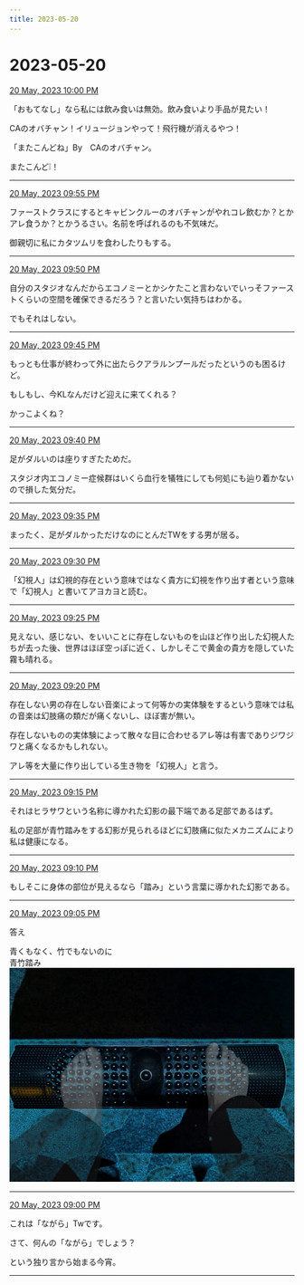 ```yaml
---
title: 2023-05-20
---
```

# 2023-05-20

[20 May, 2023 10:00 PM](https://twitter.com/hirasawa/status/1659906824139845634#m)

「おもてなし」なら私には飲み食いは無効。飲み食いより手品が見たい！  
  
CAのオバチャン！イリュージョンやって！飛行機が消えるやつ！  
  
「またこんどね」By　CAのオバチャン。  
  
またこんど❕！

---

[20 May, 2023 09:55 PM](https://twitter.com/hirasawa/status/1659905562061021189#m)

ファーストクラスにするとキャビンクルーのオバチャンがやれコレ飲むか？とかアレ食うか？とかうるさい。名前を呼ばれるのも不気味だ。  
  
御親切に私にカタツムリを食わしたりもする。

---

[20 May, 2023 09:50 PM](https://twitter.com/hirasawa/status/1659904303786754048#m)

自分のスタジオなんだからエコノミーとかシケたこと言わないでいっそファーストくらいの空間を確保できるだろう？と言いたい気持ちはわかる。  
  
でもそれはしない。

---

[20 May, 2023 09:45 PM](https://twitter.com/hirasawa/status/1659903045482807298#m)

もっとも仕事が終わって外に出たらクアラルンプールだったというのも困るけど。  
  
もしもし、今KLなんだけど迎えに来てくれる？  
  
かっこよくね？

---

[20 May, 2023 09:40 PM](https://twitter.com/hirasawa/status/1659901787305017345#m)

足がダルいのは座りすぎたためだ。  
  
スタジオ内エコノミー症候群はいくら血行を犠牲にしても何処にも辿り着かないので損した気分だ。

---

[20 May, 2023 09:35 PM](https://twitter.com/hirasawa/status/1659900529290678272#m)

まったく、足がダルかっただけなのにとんだTWをする男が居る。

---

[20 May, 2023 09:30 PM](https://twitter.com/hirasawa/status/1659899271360000000#m)

「幻視人」は幻視的存在という意味ではなく貴方に幻視を作り出す者という意味で「幻視人」と書いてアヨカヨと読む。

---

[20 May, 2023 09:25 PM](https://twitter.com/hirasawa/status/1659898012305625088#m)

見えない、感じない、をいいことに存在しないものを山ほど作り出した幻視人たちが去った後、世界はほぼ空っぽに近く、しかしそこで黄金の貴方を隠していた霧も晴れる。

---

[20 May, 2023 09:20 PM](https://twitter.com/hirasawa/status/1659896754031185921#m)

存在しない男の存在しない音楽によって何等かの実体験をするという意味では私の音楽は幻肢痛の類だが痛くないし、ほぼ害が無い。  
  
存在しないものの実体験によって散々な目に合わせるアレ等は有害でありジワジワと痛くなるかもしれない。  
  
アレ等を大量に作り出している生き物を「幻視人」と言う。

---

[20 May, 2023 09:15 PM](https://twitter.com/hirasawa/status/1659895495781756928#m)

それはヒラサワという名称に導かれた幻影の最下端である足部であるはず。  
  
私の足部が青竹踏みをする幻影が見られるほどに幻肢痛に似たメカニズムにより私は健康になる。

---

[20 May, 2023 09:10 PM](https://twitter.com/hirasawa/status/1659894237608001536#m)

もしそこに身体の部位が見えるなら「踏み」という言葉に導かれた幻影である。

---

[20 May, 2023 09:05 PM](https://twitter.com/hirasawa/status/1659892979702669314#m)

答え  
  
青くもなく、竹でもないのに  
青竹踏み
![image](images/2023-05-20-12-0.png)

---

[20 May, 2023 09:00 PM](https://twitter.com/hirasawa/status/1659891724037115905#m)

これは「ながら」Twです。  
  
さて、何んの「ながら」でしょう？  
  
という独り言から始まる今宵。

---

